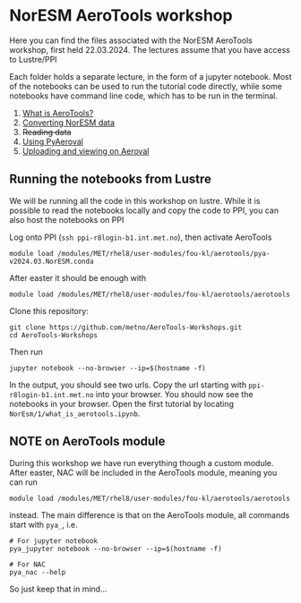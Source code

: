 # NorESM AeroTools workshop

Here you can find the files associated with the NorESM AeroTools workshop, first held 22.03.2024. The lectures assume that you have access to Lustre/PPI

Each folder holds a separate lecture, in the form of a jupyter notebook. Most of the notebooks can be used to run the tutorial code directly, while some notebooks have command line code, which has to be run in the terminal. 

1. [What is AeroTools?](1/what_is_aerotools.ipynb)
2. [Converting NorESM data](2/converting_noresm.ipynb)
3. ~~Reading data~~
4. [Using PyAeroval](4/pyaeroval.ipynb)
5. [Uploading and viewing on Aeroval](5/Aeroval.ipynb)


## Running the notebooks from Lustre
We will be running all the code in this workshop on lustre. While it is possible to read the notebooks locally and copy the code to PPI, you can also host the notebooks on PPI

Log onto PPI (`ssh ppi-r8login-b1.int.met.no`), then activate AeroTools

```
module load /modules/MET/rhel8/user-modules/fou-kl/aerotools/pya-v2024.03.NorESM.conda
```
After easter it should be enough with

```
module load /modules/MET/rhel8/user-modules/fou-kl/aerotools/aerotools
```
Clone this repository:
```
git clone https://github.com/metno/AeroTools-Workshops.git
cd AeroTools-Workshops
```
Then run 
```
jupyter notebook --no-browser --ip=$(hostname -f)
```

In the output, you should see two urls. Copy the url starting with `ppi-r8login-b1.int.met.no` into your browser. You should now see the notebooks in your browser. Open the first tutorial by locating `NorEsm/1/what_is_aerotools.ipynb`.

## NOTE on AeroTools module

During this workshop we have run everything though a custom module. After easter, NAC will be included in the AeroTools module, meaning you can run 

```
module load /modules/MET/rhel8/user-modules/fou-kl/aerotools/aerotools
```

instead. The main difference is that on the AeroTools module, all commands start with `pya_`, i.e.

```
# For jupyter notebook
pya_jupyter notebook --no-browser --ip=$(hostname -f)

# For NAC
pya_nac --help
```

So just keep that in mind...
